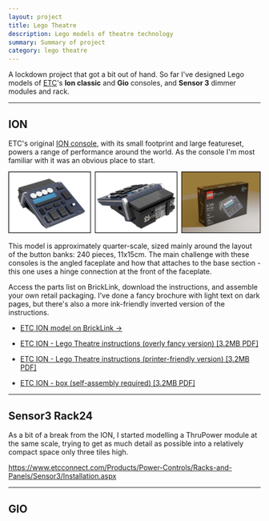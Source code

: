 ```yaml
---
layout: project
title: Lego Theatre
description: Lego models of theatre technology
summary: Summary of project
category: lego theatre
---
```


A lockdown project that got a bit out of hand. So far I've designed Lego models of <a href="https://www.etcconnect.com/" title="Electronic Theatre Controls">ETC</a>'s **Ion classic** and **Gio** consoles, and **Sensor 3** dimmer modules and rack.

---

## ION

ETC's original <a href="https://www.etcconnect.com/Products/Legacy/Console/Eos-Family/Ion/Features.aspx" title="ION classic console at ETCconnect.com">ION console</a>, with its small footprint and large featureset, powers a range of performance around the world. As the console I'm most familiar with it was an obvious place to start.

![Images of the Lego ION model and packaging](/resources/ion-images.jpg)

This model is approximately quarter-scale, sized mainly around the layout of the button banks: 240 pieces, 11x15cm. The main challenge with these consoles is the angled faceplate and how that attaches to the base section - this one uses a hinge connection at the front of the faceplate.

Access the parts list on BrickLink, download the instructions, and assemble your own retail packaging. I've done a fancy brochure with light text on dark pages, but there's also a more ink-friendly inverted version of the instructions.

* <a href="https://www.bricklink.com/v3/studio/edit.page?idModel=147578" title="ETC ION Lego model on BrickLink">ETC ION model on BrickLink -></a>

* [ETC ION - Lego Theatre instructions (overly fancy version) [3.2MB PDF]](/resources/LegoION-darkinstructions.pdf)

* [ETC ION - Lego Theatre instructions (printer-friendly version) [3.2MB PDF]](/resources/LegoION-lightinstructions.pdf)

* [ETC ION - box (self-assembly required) [3.2MB PDF]](/resources/LegoION-DIYbox.pdf)

---

## Sensor3 Rack24

As a bit of a break from the ION, I started modelling a ThruPower module at the same scale, trying to get as much detail as possible into a relatively compact space only three tiles high.

https://www.etcconnect.com/Products/Power-Controls/Racks-and-Panels/Sensor3/Installation.aspx

---

## GIO


